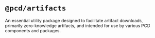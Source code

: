# `@pcd/artifacts`

An essential utility package designed to facilitate artifact downloads, primarily zero-knowledge artifacts, and intended for use by various PCD components and packages.
